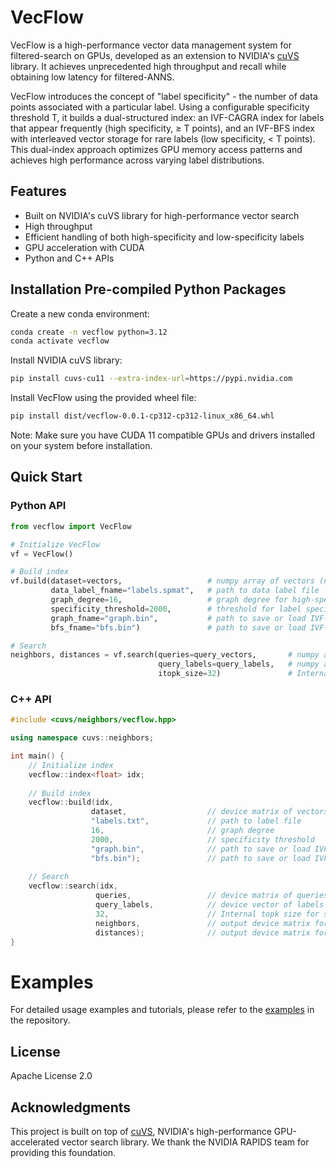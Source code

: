 # VecFlow

VecFlow is a high-performance vector data management system for filtered-search on GPUs, developed as an extension to NVIDIA's [cuVS](https://github.com/rapidsai/cuvs) library. It achieves unprecedented high throughput and recall while obtaining low latency for filtered-ANNS.

VecFlow introduces the concept of "label specificity" - the number of data points associated with a particular label. Using a configurable specificity threshold T, it builds a dual-structured index: an IVF-CAGRA index for labels that appear frequently (high specificity, ≥ T points), and an IVF-BFS index with interleaved vector storage for rare labels (low specificity, < T points). This dual-index approach optimizes GPU memory access patterns and achieves high performance across varying label distributions.

## Features

- Built on NVIDIA's cuVS library for high-performance vector search
- High throughput
- Efficient handling of both high-specificity and low-specificity labels
- GPU acceleration with CUDA
- Python and C++ APIs

## Installation Pre-compiled Python Packages 

Create a new conda environment:

```bash
conda create -n vecflow python=3.12
conda activate vecflow
```

Install NVIDIA cuVS library:

```bash
pip install cuvs-cu11 --extra-index-url=https://pypi.nvidia.com
```

Install VecFlow using the provided wheel file:

```bash
pip install dist/vecflow-0.0.1-cp312-cp312-linux_x86_64.whl
```

Note: Make sure you have CUDA 11 compatible GPUs and drivers installed on your system before installation.

## Quick Start

### Python API

```python
from vecflow import VecFlow 

# Initialize VecFlow
vf = VecFlow()

# Build index
vf.build(dataset=vectors,                   # numpy array of vectors (n_vectors x dim)
         data_label_fname="labels.spmat",   # path to data label file
         graph_degree=16,                   # graph degree for high-specificity labels
         specificity_threshold=2000,        # threshold for label specificity
         graph_fname="graph.bin",           # path to save or load IVF-CAGRA graph
         bfs_fname="bfs.bin")               # path to save or load IVF-BFS index

# Search
neighbors, distances = vf.search(queries=query_vectors,       # numpy array of query vectors
                                 query_labels=query_labels,   # numpy array of query labels
                                 itopk_size=32)               # Internal topk size for search (higher values increase accuracy but reduce throughput)
```

### C++ API

```cpp
#include <cuvs/neighbors/vecflow.hpp>

using namespace cuvs::neighbors;

int main() {
    // Initialize index
    vecflow::index<float> idx;
    
    // Build index
    vecflow::build(idx,
                  dataset,                  // device matrix of vectors
                  "labels.txt",             // path to label file
                  16,                       // graph degree
                  2000,                     // specificity threshold
                  "graph.bin",              // path to save or load IVF-CAGRA graph
                  "bfs.bin");               // path to save or load IVF-BFS index
    
    // Search
    vecflow::search(idx,
                   queries,                 // device matrix of queries
                   query_labels,            // device vector of labels
                   32,                      // Internal topk size for search (higher values increase accuracy but reduce throughput)
                   neighbors,               // output device matrix for neighbors
                   distances);              // output device matrix for distances
}
```

# Examples

For detailed usage examples and tutorials, please refer to the [examples](examples/README.md) in the repository.

## License

Apache License 2.0

## Acknowledgments

This project is built on top of [cuVS](https://github.com/rapidsai/cuvs), NVIDIA's high-performance GPU-accelerated vector search library. We thank the NVIDIA RAPIDS team for providing this foundation.
